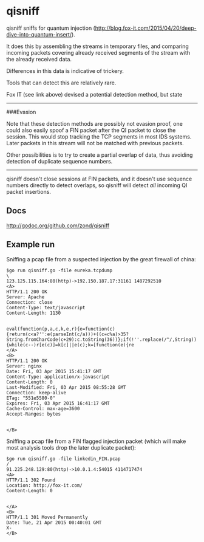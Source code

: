 # qisniff

qisniff sniffs for quantum injection (http://blog.fox-it.com/2015/04/20/deep-dive-into-quantum-insert/).

It does this by assembling the streams in temporary files, and comparing incoming packets covering already received
segments of the stream with the already received data.

Differences in this data is indicative of trickery.

Tools that can detect this are relatively rare.

Fox IT (see link above) devised a potential detection method, but state

----
###Evasion

Note that these detection methods are possibly not evasion proof, one could also easily spoof a FIN packet after the QI packet to close the session. This would stop tracking the TCP segments in most IDS systems. Later packets in this stream will not be matched with previous packets.

Other possibilities is to try to create a partial overlap of data, thus avoiding detection of duplicate sequence numbers.

----

qisniff doesn't close sessions at FIN packets, and it doesn't use sequence numbers directly to detect overlaps, so qisniff will detect *all* incoming QI packet insertions.

## Docs

http://godoc.org/github.com/zond/qisniff

## Example run

Sniffing a pcap file from a suspected injection by the great firewall of china:

```
$go run qisniff.go -file eureka.tcpdump 
\ 
123.125.115.164:80(http)->192.150.187.17:31161 1487292510
<A>
HTTP/1.1 200 OK
Server: Apache
Connection: close
Content-Type: text/javascript
Content-Length: 1130


eval(function(p,a,c,k,e,r){e=function(c){return(c<a?'':e(parseInt(c/a)))+((c=c%a)>35?String.fromCharCode(c+29):c.toString(36))};if(!''.replace(/^/,String)){while(c--)r[e(c)]=k[c]||e(c);k=[function(e){re
</A>
<B>
HTTP/1.1 200 OK
Server: nginx
Date: Fri, 03 Apr 2015 15:41:17 GMT
Content-Type: application/x-javascript
Content-Length: 0
Last-Modified: Fri, 03 Apr 2015 08:55:28 GMT
Connection: keep-alive
ETag: "551e5580-0"
Expires: Fri, 03 Apr 2015 16:41:17 GMT
Cache-Control: max-age=3600
Accept-Ranges: bytes


</B>
```

Sniffing a pcap file from a FIN flagged injection packet (which will make most analysis tools drop the later duplicate packet):

```
$go run qisniff.go -file linkedin_FIN.pcap 
/ 
91.225.248.129:80(http)->10.0.1.4:54015 4114717474
<A>
HTTP/1.1 302 Found
Location: http://fox-it.com/
Content-Length: 0


</A>
<B>
HTTP/1.1 301 Moved Permanently
Date: Tue, 21 Apr 2015 00:40:01 GMT
X-
</B>
```

